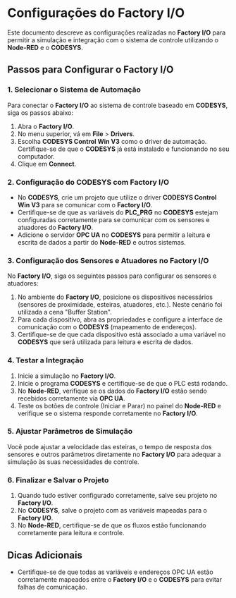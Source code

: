 # Configurações do Factory I/O

Este documento descreve as configurações realizadas no **Factory I/O** para permitir a simulação e integração com o sistema de controle utilizando o **Node-RED** e o **CODESYS**. 

## Passos para Configurar o Factory I/O

### 1. Selecionar o Sistema de Automação

Para conectar o **Factory I/O** ao sistema de controle baseado em **CODESYS**, siga os passos abaixo:

1. Abra o **Factory I/O**.
2. No menu superior, vá em **File** > **Drivers**.
3. Escolha **CODESYS Control Win V3** como o driver de automação. Certifique-se de que o **CODESYS** já está instalado e funcionando no seu computador.
4. Clique em **Connect**.

### 2. Configuração do CODESYS com Factory I/O

- No **CODESYS**, crie um projeto que utilize o driver **CODESYS Control Win V3** para se comunicar com o **Factory I/O**.
- Certifique-se de que as variáveis do **PLC_PRG** no **CODESYS** estejam configuradas corretamente para se comunicar com os sensores e atuadores do **Factory I/O**.
- Adicione o servidor **OPC UA** no **CODESYS** para permitir a leitura e escrita de dados a partir do **Node-RED** e outros sistemas.

### 3. Configuração dos Sensores e Atuadores no Factory I/O

No **Factory I/O**, siga os seguintes passos para configurar os sensores e atuadores:

1. No ambiente do **Factory I/O**, posicione os dispositivos necessários (sensores de proximidade, esteiras, atuadores, etc.). Neste cenário foi utilizada a cena "Buffer Station".
2. Para cada dispositivo, abra as propriedades e configure a interface de comunicação com o **CODESYS** (mapeamento de endereços).
3. Certifique-se de que cada dispositivo está associado a uma variável no **CODESYS** que será utilizada para leitura e escrita de dados.

### 4. Testar a Integração

1. Inicie a simulação no **Factory I/O**.
2. Inicie o programa **CODESYS** e certifique-se de que o PLC está rodando.
3. No **Node-RED**, verifique se os dados do **Factory I/O** estão sendo recebidos corretamente via **OPC UA**.
4. Teste os botões de controle (Iniciar e Parar) no painel do **Node-RED** e verifique se o sistema responde corretamente no **Factory I/O**.

### 5. Ajustar Parâmetros de Simulação

Você pode ajustar a velocidade das esteiras, o tempo de resposta dos sensores e outros parâmetros diretamente no **Factory I/O** para adequar a simulação às suas necessidades de controle.

### 6.  Finalizar e Salvar o Projeto

1. Quando tudo estiver configurado corretamente, salve seu projeto no **Factory I/O**.
2. No **CODESYS**, salve o projeto com as variáveis mapeadas para o **Factory I/O**.
3. No **Node-RED**, certifique-se de que os fluxos estão funcionando corretamente para leitura e controle.

## Dicas Adicionais

- Certifique-se de que todas as variáveis e endereços OPC UA estão corretamente mapeados entre o **Factory I/O** e o **CODESYS** para evitar falhas de comunicação.
